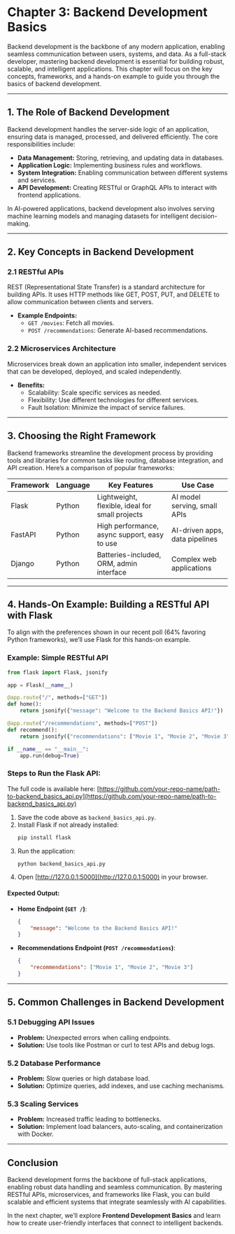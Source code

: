 # Chapter 3: Backend Development Basics

Backend development is the backbone of any modern application, enabling seamless communication between users, systems, and data. As a full-stack developer, mastering backend development is essential for building robust, scalable, and intelligent applications. This chapter will focus on the key concepts, frameworks, and a hands-on example to guide you through the basics of backend development.

---

## 1. The Role of Backend Development

Backend development handles the server-side logic of an application, ensuring data is managed, processed, and delivered efficiently. The core responsibilities include:

- **Data Management:** Storing, retrieving, and updating data in databases.
- **Application Logic:** Implementing business rules and workflows.
- **System Integration:** Enabling communication between different systems and services.
- **API Development:** Creating RESTful or GraphQL APIs to interact with frontend applications.

In AI-powered applications, backend development also involves serving machine learning models and managing datasets for intelligent decision-making.

---

## 2. Key Concepts in Backend Development

### **2.1 RESTful APIs**
REST (Representational State Transfer) is a standard architecture for building APIs. It uses HTTP methods like GET, POST, PUT, and DELETE to allow communication between clients and servers.

- **Example Endpoints:**
  - `GET /movies`: Fetch all movies.
  - `POST /recommendations`: Generate AI-based recommendations.

### **2.2 Microservices Architecture**
Microservices break down an application into smaller, independent services that can be developed, deployed, and scaled independently.

- **Benefits:**
  - Scalability: Scale specific services as needed.
  - Flexibility: Use different technologies for different services.
  - Fault Isolation: Minimize the impact of service failures.

---

## 3. Choosing the Right Framework

Backend frameworks streamline the development process by providing tools and libraries for common tasks like routing, database integration, and API creation. Here’s a comparison of popular frameworks:

| Framework       | Language   | Key Features                                      | Use Case                         |
|-----------------|------------|--------------------------------------------------|-----------------------------------|
| Flask           | Python     | Lightweight, flexible, ideal for small projects | AI model serving, small APIs     |
| FastAPI         | Python     | High performance, async support, easy to use    | AI-driven apps, data pipelines   |
| Django          | Python     | Batteries-included, ORM, admin interface        | Complex web applications         |

---

## 4. Hands-On Example: Building a RESTful API with Flask

To align with the preferences shown in our recent poll (64% favoring Python frameworks), we’ll use Flask for this hands-on example.

### **Example: Simple RESTful API**

```python
from flask import Flask, jsonify

app = Flask(__name__)

@app.route("/", methods=["GET"])
def home():
    return jsonify({"message": "Welcome to the Backend Basics API!"})

@app.route("/recommendations", methods=["POST"])
def recommend():
    return jsonify({"recommendations": ["Movie 1", "Movie 2", "Movie 3"]})

if __name__ == "__main__":
    app.run(debug=True)
```

### **Steps to Run the Flask API:**

The full code is available here: [https://github.com/your-repo-name/path-to-backend_basics_api.py](https://github.com/your-repo-name/path-to-backend_basics_api.py)

1. Save the code above as `backend_basics_api.py`.
2. Install Flask if not already installed:
   ```bash
   pip install flask
   ```
3. Run the application:
   ```bash
   python backend_basics_api.py
   ```
4. Open [http://127.0.0.1:5000](http://127.0.0.1:5000) in your browser.

#### Expected Output:
- **Home Endpoint (`GET /`)**:
  ```json
  {
      "message": "Welcome to the Backend Basics API!"
  }
  ```
- **Recommendations Endpoint (`POST /recommendations`)**:
  ```json
  {
      "recommendations": ["Movie 1", "Movie 2", "Movie 3"]
  }
  ```

---

## 5. Common Challenges in Backend Development

### **5.1 Debugging API Issues**
- **Problem:** Unexpected errors when calling endpoints.
- **Solution:** Use tools like Postman or curl to test APIs and debug logs.

### **5.2 Database Performance**
- **Problem:** Slow queries or high database load.
- **Solution:** Optimize queries, add indexes, and use caching mechanisms.

### **5.3 Scaling Services**
- **Problem:** Increased traffic leading to bottlenecks.
- **Solution:** Implement load balancers, auto-scaling, and containerization with Docker.

---

## Conclusion

Backend development forms the backbone of full-stack applications, enabling robust data handling and seamless communication. By mastering RESTful APIs, microservices, and frameworks like Flask, you can build scalable and efficient systems that integrate seamlessly with AI capabilities.

In the next chapter, we’ll explore **Frontend Development Basics** and learn how to create user-friendly interfaces that connect to intelligent backends.
